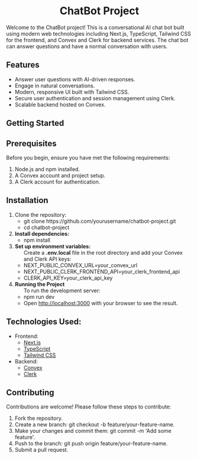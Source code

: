 <h1 align = "center"><b>ChatBot Project</b></h1>
Welcome to the ChatBot project! This is a conversational AI chat bot built using modern web technologies including Next.js, TypeScript, Tailwind CSS for the frontend, and Convex and Clerk for backend services. The chat bot can answer questions and have a normal conversation with users.
<h2>Features</h2>
<ul>
  <li>Answer user questions with AI-driven responses.</li>
  <li>Engage in natural conversations.</li>
  <li>Modern, responsive UI built with Tailwind CSS.</li>
  <li>Secure user authentication and session management using Clerk.</li>
  <li>Scalable backend hosted on Convex.</li>
</ul>
<h2><b>Getting Started</b></h2>
<h2>Prerequisites</h2>
Before you begin, ensure you have met the following requirements:
<ol>
  <li>Node.js and npm installed.</li>
  <li>A Convex account and project setup.</li>
  <li>A Clerk account for authentication.</li>
</ol>
<h2><b>Installation</b></h2>
<ol>
 <li>Clone the repository:
   <ul>
   <li>git clone https://github.com/yourusername/chatbot-project.git</li>
   <li>cd chatbot-project</li>
 </ul>
 </li>
  <li>
    <b>Install dependencies:</b>
    <ul>
      <li>npm install</li>
    </ul>
  </li>
  <li>
    <b>Set up environment variables:</b>
    <ul>Create a <b>.env.local</b> file in the root directory and add your Convex and Clerk API keys:
    <li>NEXT_PUBLIC_CONVEX_URL=your_convex_url</li>
    <li>NEXT_PUBLIC_CLERK_FRONTEND_API=your_clerk_frontend_api</li>
    <li>CLERK_API_KEY=your_clerk_api_key</li>
    </ul>
  </li>
  <li><b>Running the Project</b>
    <ul>To run the development server:
    <li>npm run dev</li>
      <li>Open <a href="http://localhost:3000">http://localhost:3000</a> with your browser to see the result.</li>
    </ul>
  </li> 
</ol>
<h2><b>Technologies Used:</b></h2>
<ul>
  <li>
    Frontend:
    <ul>
      <li><a href="https://nextjs.org/">Next.js</a></li>
      <li><a href="https://nextjs.org/">TypeScript</a></li>
      <li><a href="https://tailwindcss.com/">Tailwind CSS</a></li>
    </ul>
  </li>
  <li>
    Backend:
    <ul>
      <li><a href="https://www.convex.dev/">Convex</a></li>
      <li><a href="https://clerk.com/">Clerk</a></li>
    </ul>
  </li>
</ul>
<h2><b>Contributing</b></h2>
Contributions are welcome! Please follow these steps to contribute:
<ol>
  <li>Fork the repository.</li>
  <li>Create a new branch: git checkout -b feature/your-feature-name.</li>
  <li>Make your changes and commit them: git commit -m 'Add some feature'.</li>
  <li>Push to the branch: git push origin feature/your-feature-name.</li>
  <li>Submit a pull request.</li>
</ol>





